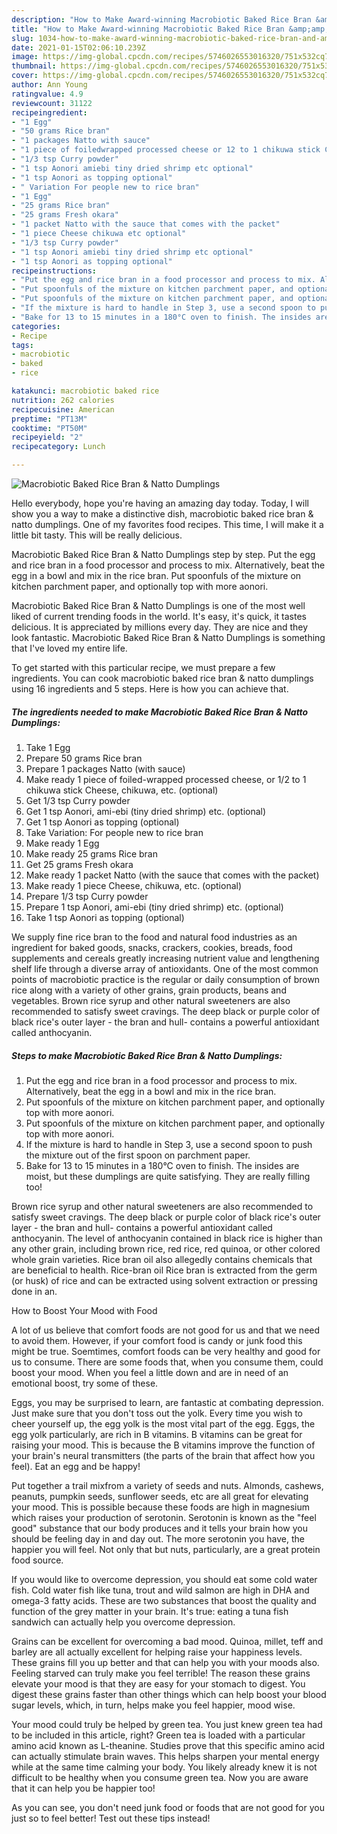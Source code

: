 ```yaml
---
description: "How to Make Award-winning Macrobiotic Baked Rice Bran &amp;amp; Natto Dumplings"
title: "How to Make Award-winning Macrobiotic Baked Rice Bran &amp;amp; Natto Dumplings"
slug: 1034-how-to-make-award-winning-macrobiotic-baked-rice-bran-and-amp-natto-dumplings
date: 2021-01-15T02:06:10.239Z
image: https://img-global.cpcdn.com/recipes/5746026553016320/751x532cq70/macrobiotic-baked-rice-bran-natto-dumplings-recipe-main-photo.jpg
thumbnail: https://img-global.cpcdn.com/recipes/5746026553016320/751x532cq70/macrobiotic-baked-rice-bran-natto-dumplings-recipe-main-photo.jpg
cover: https://img-global.cpcdn.com/recipes/5746026553016320/751x532cq70/macrobiotic-baked-rice-bran-natto-dumplings-recipe-main-photo.jpg
author: Ann Young
ratingvalue: 4.9
reviewcount: 31122
recipeingredient:
- "1 Egg"
- "50 grams Rice bran"
- "1 packages Natto with sauce"
- "1 piece of foiledwrapped processed cheese or 12 to 1 chikuwa stick Cheese chikuwa etc optional"
- "1/3 tsp Curry powder"
- "1 tsp Aonori amiebi tiny dried shrimp etc optional"
- "1 tsp Aonori as topping optional"
- " Variation For people new to rice bran"
- "1 Egg"
- "25 grams Rice bran"
- "25 grams Fresh okara"
- "1 packet Natto with the sauce that comes with the packet"
- "1 piece Cheese chikuwa etc optional"
- "1/3 tsp Curry powder"
- "1 tsp Aonori amiebi tiny dried shrimp etc optional"
- "1 tsp Aonori as topping optional"
recipeinstructions:
- "Put the egg and rice bran in a food processor and process to mix. Alternatively, beat the egg in a bowl and mix in the rice bran."
- "Put spoonfuls of the mixture on kitchen parchment paper, and optionally top with more aonori."
- "Put spoonfuls of the mixture on kitchen parchment paper, and optionally top with more aonori."
- "If the mixture is hard to handle in Step 3, use a second spoon to push the mixture out of the first spoon on parchment paper."
- "Bake for 13 to 15 minutes in a 180°C oven to finish. The insides are moist, but these dumplings are quite satisfying. They are really filling too!"
categories:
- Recipe
tags:
- macrobiotic
- baked
- rice

katakunci: macrobiotic baked rice 
nutrition: 262 calories
recipecuisine: American
preptime: "PT13M"
cooktime: "PT50M"
recipeyield: "2"
recipecategory: Lunch

---
```



![Macrobiotic Baked Rice Bran &amp; Natto Dumplings](https://img-global.cpcdn.com/recipes/5746026553016320/751x532cq70/macrobiotic-baked-rice-bran-natto-dumplings-recipe-main-photo.jpg)

Hello everybody, hope you're having an amazing day today. Today, I will show you a way to make a distinctive dish, macrobiotic baked rice bran &amp; natto dumplings. One of my favorites food recipes. This time, I will make it a little bit tasty. This will be really delicious.

Macrobiotic Baked Rice Bran &amp; Natto Dumplings step by step. Put the egg and rice bran in a food processor and process to mix. Alternatively, beat the egg in a bowl and mix in the rice bran. Put spoonfuls of the mixture on kitchen parchment paper, and optionally top with more aonori.

Macrobiotic Baked Rice Bran &amp; Natto Dumplings is one of the most well liked of current trending foods in the world. It's easy, it's quick, it tastes delicious. It is appreciated by millions every day. They are nice and they look fantastic. Macrobiotic Baked Rice Bran &amp; Natto Dumplings is something that I've loved my entire life.


To get started with this particular recipe, we must prepare a few ingredients. You can cook macrobiotic baked rice bran &amp; natto dumplings using 16 ingredients and 5 steps. Here is how you can achieve that.

<!--inarticleads1-->

##### The ingredients needed to make Macrobiotic Baked Rice Bran &amp; Natto Dumplings:

1. Take 1 Egg
1. Prepare 50 grams Rice bran
1. Prepare 1 packages Natto (with sauce)
1. Make ready 1 piece of foiled-wrapped processed cheese, or 1/2 to 1 chikuwa stick Cheese, chikuwa, etc. (optional)
1. Get 1/3 tsp Curry powder
1. Get 1 tsp Aonori, ami-ebi (tiny dried shrimp) etc. (optional)
1. Get 1 tsp Aonori as topping (optional)
1. Take  Variation: For people new to rice bran
1. Make ready 1 Egg
1. Make ready 25 grams Rice bran
1. Get 25 grams Fresh okara
1. Make ready 1 packet Natto (with the sauce that comes with the packet)
1. Make ready 1 piece Cheese, chikuwa, etc. (optional)
1. Prepare 1/3 tsp Curry powder
1. Prepare 1 tsp Aonori, ami-ebi (tiny dried shrimp) etc. (optional)
1. Take 1 tsp Aonori as topping (optional)


We supply fine rice bran to the food and natural food industries as an ingredient for baked goods, snacks, crackers, cookies, breads, food supplements and cereals greatly increasing nutrient value and lengthening shelf life through a diverse array of antioxidants. One of the most common points of macrobiotic practice is the regular or daily consumption of brown rice along with a variety of other grains, grain products, beans and vegetables. Brown rice syrup and other natural sweeteners are also recommended to satisfy sweet cravings. The deep black or purple color of black rice&#39;s outer layer - the bran and hull- contains a powerful antioxidant called anthocyanin. 

<!--inarticleads2-->

##### Steps to make Macrobiotic Baked Rice Bran &amp; Natto Dumplings:

1. Put the egg and rice bran in a food processor and process to mix. Alternatively, beat the egg in a bowl and mix in the rice bran.
1. Put spoonfuls of the mixture on kitchen parchment paper, and optionally top with more aonori.
1. Put spoonfuls of the mixture on kitchen parchment paper, and optionally top with more aonori.
1. If the mixture is hard to handle in Step 3, use a second spoon to push the mixture out of the first spoon on parchment paper.
1. Bake for 13 to 15 minutes in a 180°C oven to finish. The insides are moist, but these dumplings are quite satisfying. They are really filling too!


Brown rice syrup and other natural sweeteners are also recommended to satisfy sweet cravings. The deep black or purple color of black rice&#39;s outer layer - the bran and hull- contains a powerful antioxidant called anthocyanin. The level of anthocyanin contained in black rice is higher than any other grain, including brown rice, red rice, red quinoa, or other colored whole grain varieties. Rice bran oil also allegedly contains chemicals that are beneficial to health. Rice-bran oil Rice bran is extracted from the germ (or husk) of rice and can be extracted using solvent extraction or pressing done in an. 

How to Boost Your Mood with Food


A lot of us believe that comfort foods are not good for us and that we need to avoid them. However, if your comfort food is candy or junk food this might be true. Soemtimes, comfort foods can be very healthy and good for us to consume. There are some foods that, when you consume them, could boost your mood. When you feel a little down and are in need of an emotional boost, try some of these.

Eggs, you may be surprised to learn, are fantastic at combating depression. Just make sure that you don't toss out the yolk. Every time you wish to cheer yourself up, the egg yolk is the most vital part of the egg. Eggs, the egg yolk particularly, are rich in B vitamins. B vitamins can be great for raising your mood. This is because the B vitamins improve the function of your brain's neural transmitters (the parts of the brain that affect how you feel). Eat an egg and be happy!

Put together a trail mixfrom a variety of seeds and nuts. Almonds, cashews, peanuts, pumpkin seeds, sunflower seeds, etc are all great for elevating your mood. This is possible because these foods are high in magnesium which raises your production of serotonin. Serotonin is known as the "feel good" substance that our body produces and it tells your brain how you should be feeling day in and day out. The more serotonin you have, the happier you will feel. Not only that but nuts, particularly, are a great protein food source.

If you would like to overcome depression, you should eat some cold water fish. Cold water fish like tuna, trout and wild salmon are high in DHA and omega-3 fatty acids. These are two substances that boost the quality and function of the grey matter in your brain. It's true: eating a tuna fish sandwich can actually help you overcome depression. 

Grains can be excellent for overcoming a bad mood. Quinoa, millet, teff and barley are all actually excellent for helping raise your happiness levels. These grains fill you up better and that can help you with your moods also. Feeling starved can truly make you feel terrible! The reason these grains elevate your mood is that they are easy for your stomach to digest. You digest these grains faster than other things which can help boost your blood sugar levels, which, in turn, helps make you feel happier, mood wise.

Your mood could truly be helped by green tea. You just knew green tea had to be included in this article, right? Green tea is loaded with a particular amino acid known as L-theanine. Studies prove that this specific amino acid can actually stimulate brain waves. This helps sharpen your mental energy while at the same time calming your body. You likely already knew it is not difficult to be healthy when you consume green tea. Now you are aware that it can help you be happier too!

As you can see, you don't need junk food or foods that are not good for you just so to feel better! Test out  these tips  instead!

